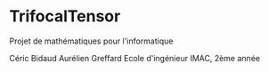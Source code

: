 TrifocalTensor
==============

Projet de mathématiques pour l'informatique

Céric Bidaud
Aurélien Greffard
Ecole d'ingénieur IMAC, 2ème année